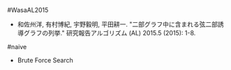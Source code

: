 #WasaAL2015

* 和佐州洋, 有村博紀, 宇野毅明, 平田耕一. "二部グラフ中に含まれる弦二部誘導グラフの列挙." 研究報告アルゴリズム (AL) 2015.5 (2015): 1-8.

#naive

* Brute Force Search